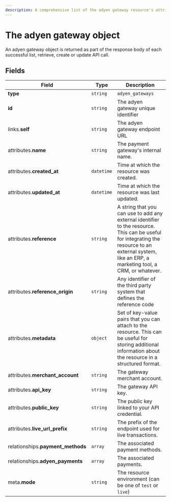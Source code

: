 ```yaml
---
description: A comprehensive list of the adyen gateway resource's attributes and relationships.
---
```


# The adyen gateway object

An adyen gateway object is returned as part of the response body of each successful list, retrieve, create or update API call.

## Fields

| Field          | Type     | Description                                  |
| -------------- | -------- | -------------------------------------------- |
| **type**       | `string` | `adyen_gateways`                        |
| **id**         | `string` | The adyen gateway unique identifier  |
| links.**self** | `string` | The adyen gateway endpoint URL       |
| attributes.**name** | `string` | The payment gateway's internal name. |
| attributes.**created_at** | `datetime` | Time at which the resource was created. |
| attributes.**updated_at** | `datetime` | Time at which the resource was last updated. |
| attributes.**reference** | `string` | A string that you can use to add any external identifier to the resource. This can be useful for integrating the resource to an external system, like an ERP, a marketing tool, a CRM, or whatever. |
| attributes.**reference_origin** | `string` | Any identifier of the third party system that defines the reference code |
| attributes.**metadata** | `object` | Set of key-value pairs that you can attach to the resource. This can be useful for storing additional information about the resource in a structured format. |
| attributes.**merchant_account** | `string` | The gateway merchant account. |
| attributes.**api_key** | `string` | The gateway API key. |
| attributes.**public_key** | `string` | The public key linked to your API credential. |
| attributes.**live_url_prefix** | `string` | The prefix of the endpoint used for live transactions. |
| relationships.**payment_methods** | `array` | The associated payment methods. |
| relationships.**adyen_payments** | `array` | The associated payments. |
| meta.**mode** | `string` | The resource environment \(can be one of `test` or `live`\) |

